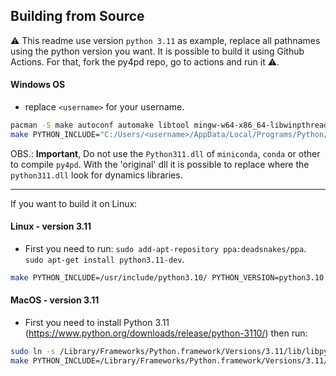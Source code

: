 ## Building from Source

⚠️ This readme use version `python 3.11` as example, replace all pathnames using the python version you want. It is possible to build it using Github Actions. For that, fork the py4pd repo, go to actions and run it ⚠️.

#### Windows OS 
* replace `<username>` for your username.

``` bash 
pacman -S make autoconf automake libtool mingw-w64-x86_64-libwinpthread-git mingw64/mingw-w64-x86_64-gcc
make PYTHON_INCLUDE="C:/Users/<username>/AppData/Local/Programs/Python/Python311/include" PYTHON_DLL="C:/Users/<username>/AppData/Local/Programs/Python/Python311/python311.dll"
```
OBS.: **Important**, Do not use the `Python311.dll` of `miniconda`, `conda` or other to compile `py4pd`. With the 'original' dll it is possible to replace where the `python311.dll` look for dynamics libraries.

-----------------
If you want to build it on Linux:

#### Linux - version 3.11
* First you need to run: 
    `sudo add-apt-repository ppa:deadsnakes/ppa`.
    `sudo apt-get install python3.11-dev`.

``` bash 
make PYTHON_INCLUDE=/usr/include/python3.10/ PYTHON_VERSION=python3.10 
```

#### MacOS - version 3.11
* First you need to install Python 3.11 (https://www.python.org/downloads/release/python-3110/) then run:

``` bash 
sudo ln -s /Library/Frameworks/Python.framework/Versions/3.11/lib/libpython3.11.dylib /usr/local/lib/libpython3.11.dylib
make PYTHON_INCLUDE=/Library/Frameworks/Python.framework/Versions/3.11/include/python3.11 PYTHON_VERSION=python3.11
```
